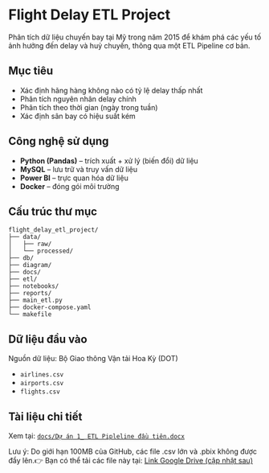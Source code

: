 # Flight Delay ETL Project

Phân tích dữ liệu chuyến bay tại Mỹ trong năm 2015 để khám phá các yếu tố ảnh hưởng đến delay và huỷ chuyến, thông qua một ETL Pipeline cơ bản.

## Mục tiêu

* Xác định hãng hàng không nào có tỷ lệ delay thấp nhất
* Phân tích nguyên nhân delay chính
* Phân tích theo thời gian (ngày trong tuần)
* Xác định sân bay có hiệu suất kém

## Công nghệ sử dụng

* **Python (Pandas)** – trích xuất + xử lý (biến đổi) dữ liệu
* **MySQL** – lưu trữ và truy vấn dữ liệu
* **Power BI** – trực quan hóa dữ liệu
* **Docker** – đóng gói môi trường

## Cấu trúc thư mục

```
flight_delay_etl_project/
├── data/              
│   ├── raw/
│   └── processed/
├── db/                
├── diagram/           
├── docs/              
├── etl/               
├── notebooks/         
├── reports/           
├── main_etl.py                 
├── docker-compose.yaml
└── makefile
```

## Dữ liệu đầu vào

Nguồn dữ liệu: Bộ Giao thông Vận tải Hoa Kỳ (DOT)

* `airlines.csv`
* `airports.csv`
* `flights.csv`

## Tài liệu chi tiết

Xem tại: [`docs/Dự án 1_ ETL Pipleline đầu tiên.docx`](docs/)

Lưu ý: Do giới hạn 100MB của GitHub, các file .csv lớn và .pbix không được đẩy lên.👉 Bạn có thể tải các file này tại: 
[Link Google Drive (cập nhật sau)](https://drive.google.com/drive/u/0/folders/1lHcaXphxpZoIXkDyI5SIEObHiKSYdp6o)